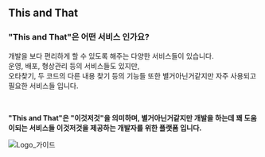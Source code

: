 ## This and That


### "This and That"은 어떤 서비스 인가요?  
개발을 보다 편리하게 할 수 있도록 해주는 다양한 서비스들이 있습니다.  
운영, 배포, 형상관리 등의 서비스들도 있지만,  
오타찾기, 두 코드의 다른 내용 찾기 등의 기능들 또한 별거아닌거같지만 자주 사용되고 필요한 서비스들 입니다.  

&nbsp;  

**"This and That"은 "이것저것"을 의미하며, 별거아닌거같지만 개발을 하는데 꽤 도움이되는 서비스들 이것저것을 제공하는 개발자를 위한 플랫폼 입니다.**


![Logo_가이드](https://user-images.githubusercontent.com/109357459/183289429-1d932d0e-429e-4679-99cb-b47521407b87.jpg)
